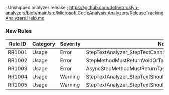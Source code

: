 ﻿; Unshipped analyzer release
; https://github.com/dotnet/roslyn-analyzers/blob/main/src/Microsoft.CodeAnalysis.Analyzers/ReleaseTrackingAnalyzers.Help.md

### New Rules

Rule ID | Category | Severity | Notes
--------|----------|----------|--------------------
RR1001  |  Usage   |  Error   | StepTextAnalyzer_StepTextCannotBeNullOrEmptyRule
RR1002  |  Usage   |  Error   | StepMethodMustReturnVoidOrTaskAnalyzer
RR1003  |  Usage   |  Error   | AsyncStepMethodMustReturnTaskAnalyzer
RR1004  |  Usage   | Warning  | StepTextAnalyzer_StepTextShouldNotHaveLeadingWhitespaceRule
RR1005  |  Usage   | Warning  | StepTextAnalyzer_StepTextShouldNotHaveTrailingWhitespaceRule
